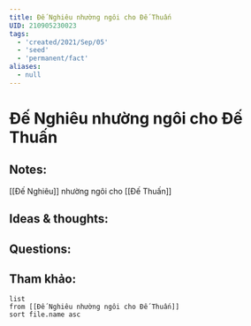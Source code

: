 ```yaml
---
title: Đế Nghiêu nhường ngôi cho Đế Thuấn
UID: 210905230023
tags:
  - 'created/2021/Sep/05'
  - 'seed'
  - 'permanent/fact'
aliases:
  - null
---
```

# Đế Nghiêu nhường ngôi cho Đế Thuấn

## Notes:
[[Đế Nghiêu]] nhường ngôi cho [[Đế Thuấn]]

## Ideas & thoughts:

## Questions:


## Tham khảo:
```dataview
list
from [[Đế Nghiêu nhường ngôi cho Đế Thuấn]]
sort file.name asc
```